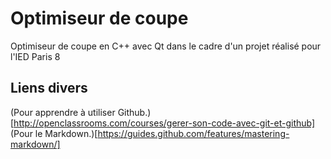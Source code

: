 # Optimiseur de coupe
Optimiseur de coupe en C++ avec Qt dans le cadre d'un projet réalisé pour l'IED Paris 8
## Liens divers
(Pour apprendre à utiliser Github.)[http://openclassrooms.com/courses/gerer-son-code-avec-git-et-github]
(Pour le Markdown.)[https://guides.github.com/features/mastering-markdown/]
